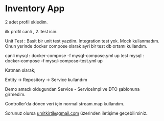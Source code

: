# Inventory App

2 adet profil ekledim.

ilk profil canli , 2. test icin.

Unit Test : Basit bir unit test yazdim.
Integration test yok. Mock kullanmadım. 
Onun yerinde docker compose olarak ayri bir test db ortamı kullandım.

canli mysql : docker-compose -f mysql-compose.yml up
test mysql : docker-compose -f mysql-compose-test.yml up


Katman olarak;

Entity -> Repository -> Service kullandım

Demo amaclı oldugundan Service - ServiceImpl ve DTO şablonuna girmedim.

Controller'da dönen veri için normal stream.map kullandım.



Sorunuz olursa umitkirtil@gmail.com üzerinden iletişime geçebilirsiniz.
